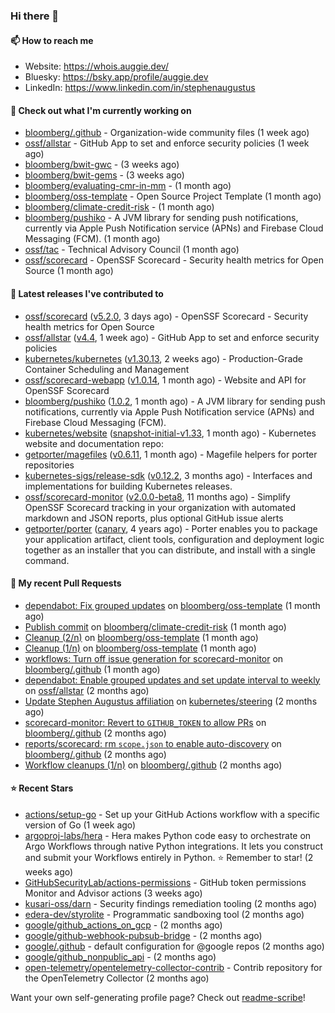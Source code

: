 ### Hi there 👋

#### 📫 How to reach me

- Website: https://whois.auggie.dev/
- Bluesky: https://bsky.app/profile/auggie.dev
- LinkedIn: https://www.linkedin.com/in/stephenaugustus

#### 👷 Check out what I'm currently working on

- [bloomberg/.github](https://github.com/bloomberg/.github) - Organization-wide community files (1 week ago)
- [ossf/allstar](https://github.com/ossf/allstar) - GitHub App to set and enforce security policies (1 week ago)
- [bloomberg/bwit-gwc](https://github.com/bloomberg/bwit-gwc) -  (3 weeks ago)
- [bloomberg/bwit-gems](https://github.com/bloomberg/bwit-gems) -  (3 weeks ago)
- [bloomberg/evaluating-cmr-in-mm](https://github.com/bloomberg/evaluating-cmr-in-mm) -  (1 month ago)
- [bloomberg/oss-template](https://github.com/bloomberg/oss-template) - Open Source Project Template (1 month ago)
- [bloomberg/climate-credit-risk](https://github.com/bloomberg/climate-credit-risk) -  (1 month ago)
- [bloomberg/pushiko](https://github.com/bloomberg/pushiko) - A JVM library for sending push notifications, currently via Apple Push Notification service (APNs) and Firebase Cloud Messaging (FCM). (1 month ago)
- [ossf/tac](https://github.com/ossf/tac) - Technical Advisory Council (1 month ago)
- [ossf/scorecard](https://github.com/ossf/scorecard) - OpenSSF Scorecard - Security health metrics for Open Source (1 month ago)

#### 🔭 Latest releases I've contributed to

- [ossf/scorecard](https://github.com/ossf/scorecard) ([v5.2.0](https://github.com/ossf/scorecard/releases/tag/v5.2.0), 3 days ago) - OpenSSF Scorecard - Security health metrics for Open Source
- [ossf/allstar](https://github.com/ossf/allstar) ([v4.4](https://github.com/ossf/allstar/releases/tag/v4.4), 1 week ago) - GitHub App to set and enforce security policies
- [kubernetes/kubernetes](https://github.com/kubernetes/kubernetes) ([v1.30.13](https://github.com/kubernetes/kubernetes/releases/tag/v1.30.13), 2 weeks ago) - Production-Grade Container Scheduling and Management
- [ossf/scorecard-webapp](https://github.com/ossf/scorecard-webapp) ([v1.0.14](https://github.com/ossf/scorecard-webapp/releases/tag/v1.0.14), 1 month ago) - Website and API for OpenSSF Scorecard
- [bloomberg/pushiko](https://github.com/bloomberg/pushiko) ([1.0.2](https://github.com/bloomberg/pushiko/releases/tag/1.0.2), 1 month ago) - A JVM library for sending push notifications, currently via Apple Push Notification service (APNs) and Firebase Cloud Messaging (FCM).
- [kubernetes/website](https://github.com/kubernetes/website) ([snapshot-initial-v1.33](https://github.com/kubernetes/website/releases/tag/snapshot-initial-v1.33), 1 month ago) - Kubernetes website and documentation repo: 
- [getporter/magefiles](https://github.com/getporter/magefiles) ([v0.6.11](https://github.com/getporter/magefiles/releases/tag/v0.6.11), 1 month ago) - Magefile helpers for porter repositories
- [kubernetes-sigs/release-sdk](https://github.com/kubernetes-sigs/release-sdk) ([v0.12.2](https://github.com/kubernetes-sigs/release-sdk/releases/tag/v0.12.2), 3 months ago) - Interfaces and implementations for building Kubernetes releases.
- [ossf/scorecard-monitor](https://github.com/ossf/scorecard-monitor) ([v2.0.0-beta8](https://github.com/ossf/scorecard-monitor/releases/tag/v2.0.0-beta8), 11 months ago) - Simplify OpenSSF Scorecard tracking in your organization with automated markdown and JSON reports, plus optional GitHub issue alerts
- [getporter/porter](https://github.com/getporter/porter) ([canary](https://github.com/getporter/porter/releases/tag/canary), 4 years ago) - Porter enables you to package your application artifact, client tools, configuration and deployment logic together as an installer that you can distribute, and install with a single command.

#### 🔨 My recent Pull Requests

- [dependabot: Fix grouped updates](https://github.com/bloomberg/oss-template/pull/10) on [bloomberg/oss-template](https://github.com/bloomberg/oss-template) (1 month ago)
- [Publish commit](https://github.com/bloomberg/climate-credit-risk/pull/1) on [bloomberg/climate-credit-risk](https://github.com/bloomberg/climate-credit-risk) (1 month ago)
- [Cleanup (2/n)](https://github.com/bloomberg/oss-template/pull/9) on [bloomberg/oss-template](https://github.com/bloomberg/oss-template) (1 month ago)
- [Cleanup (1/n)](https://github.com/bloomberg/oss-template/pull/7) on [bloomberg/oss-template](https://github.com/bloomberg/oss-template) (1 month ago)
- [workflows: Turn off issue generation for scorecard-monitor](https://github.com/bloomberg/.github/pull/23) on [bloomberg/.github](https://github.com/bloomberg/.github) (1 month ago)
- [dependabot: Enable grouped updates and set update interval to weekly](https://github.com/ossf/allstar/pull/671) on [ossf/allstar](https://github.com/ossf/allstar) (2 months ago)
- [Update Stephen Augustus affiliation](https://github.com/kubernetes/steering/pull/290) on [kubernetes/steering](https://github.com/kubernetes/steering) (2 months ago)
- [scorecard-monitor: Revert to `GITHUB_TOKEN` to allow PRs](https://github.com/bloomberg/.github/pull/14) on [bloomberg/.github](https://github.com/bloomberg/.github) (2 months ago)
- [reports/scorecard: rm `scope.json` to enable auto-discovery](https://github.com/bloomberg/.github/pull/13) on [bloomberg/.github](https://github.com/bloomberg/.github) (2 months ago)
- [Workflow cleanups (1/n)](https://github.com/bloomberg/.github/pull/12) on [bloomberg/.github](https://github.com/bloomberg/.github) (2 months ago)

#### ⭐ Recent Stars

- [actions/setup-go](https://github.com/actions/setup-go) - Set up your GitHub Actions workflow with a specific version of Go (1 week ago)
- [argoproj-labs/hera](https://github.com/argoproj-labs/hera) - Hera makes Python code easy to orchestrate on Argo Workflows through native Python integrations. It lets you construct and submit your Workflows entirely in Python. ⭐️ Remember to star! (2 weeks ago)
- [GitHubSecurityLab/actions-permissions](https://github.com/GitHubSecurityLab/actions-permissions) - GitHub token permissions Monitor and Advisor actions (3 weeks ago)
- [kusari-oss/darn](https://github.com/kusari-oss/darn) - Security findings remediation tooling (2 months ago)
- [edera-dev/styrolite](https://github.com/edera-dev/styrolite) - Programmatic sandboxing tool (2 months ago)
- [google/github_actions_on_gcp](https://github.com/google/github_actions_on_gcp) -  (2 months ago)
- [google/github-webhook-pubsub-bridge](https://github.com/google/github-webhook-pubsub-bridge) -  (2 months ago)
- [google/.github](https://github.com/google/.github) - default configuration for @google repos (2 months ago)
- [google/github_nonpublic_api](https://github.com/google/github_nonpublic_api) -  (2 months ago)
- [open-telemetry/opentelemetry-collector-contrib](https://github.com/open-telemetry/opentelemetry-collector-contrib) - Contrib repository for the OpenTelemetry Collector (2 months ago)



Want your own self-generating profile page? Check out [readme-scribe](https://github.com/muesli/readme-scribe)!
